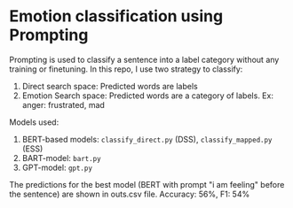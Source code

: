 # Emotion classification using Prompting

Prompting is used to classify a sentence into a label category without any training or finetuning. In this repo, I use two strategy to classify:

1. Direct search space: Predicted words are labels
1. Emotion Search space: Predicted words are a category of labels. Ex: anger: frustrated, mad

Models used:

1. BERT-based models: ```classify_direct.py``` (DSS), ```classify_mapped.py``` (ESS)
1. BART-model: ```bart.py```
1. GPT-model: ```gpt.py```

The predictions for the best model (BERT with prompt "i am feeling" before the sentence) are shown in outs.csv file. Accuracy: 56%, F1: 54%